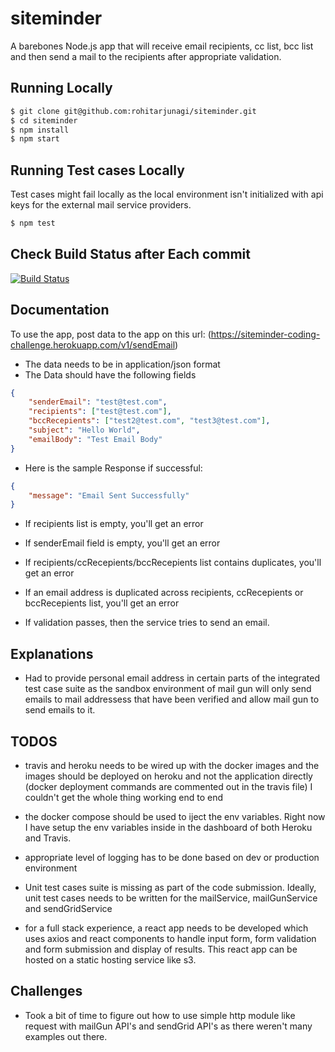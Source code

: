 # siteminder

A barebones Node.js app that will receive email recipients, cc list, bcc list and then
send a mail to the recipients after appropriate validation.

## Running Locally

```sh
$ git clone git@github.com:rohitarjunagi/siteminder.git
$ cd siteminder
$ npm install
$ npm start
```
## Running Test cases Locally

Test cases might fail locally as the local environment isn't initialized with api keys for the external mail service providers.

```sh
$ npm test
```

## Check Build Status after Each commit

[![Build Status](https://travis-ci.org/rohitarjunagi/siteminder.svg?branch=master)](https://travis-ci.org/rohitarjunagi/siteminder)



## Documentation

To use the app, post data to the app on this url: (https://siteminder-coding-challenge.herokuapp.com/v1/sendEmail)



- The data needs to be in application/json format
- The Data should have the following fields
```json
{
	"senderEmail": "test@test.com",
	"recipients": ["test@test.com"],
	"bccRecepients": ["test2@test.com", "test3@test.com"],
	"subject": "Hello World",
	"emailBody": "Test Email Body"
}

```
- Here is the sample Response if successful:

```json
{
    "message": "Email Sent Successfully"
}

```
- If recipients list is empty, you'll get an error
- If senderEmail field is empty, you'll get an error
- If recipients/ccRecepients/bccRecepients list contains duplicates, you'll get an error
- If an email address is duplicated across recipients, ccRecepients or bccRecepients list, you'll get an error

- If validation passes, then the service tries to send an email.


## Explanations

- Had to provide personal email address in certain parts of the integrated test case suite as the sandbox environment of mail gun will only send emails to mail addressess that have been verified and allow mail gun to send emails to it.


## TODOS

- travis and heroku needs to be wired up with the docker images and the images should be deployed on heroku and not the application directly (docker deployment commands are commented out in the travis file) I couldn't get the whole thing working end to end

- the docker compose should be used to iject the env variables. Right now I have setup the env variables inside in the dashboard of both Heroku and Travis.

- appropriate level of logging has to be done based on dev or production environment

- Unit test cases suite is missing as part of the code submission. Ideally, unit test cases needs to be written for the mailService, mailGunService and sendGridService

- for a full stack experience, a react app needs to be developed which uses axios and react components to handle input form, form validation and form submission and display of results. This react app can be hosted on a static hosting service like s3.

## Challenges

- Took a bit of time to figure out how to use simple http module like request with mailGun API's and sendGrid API's as there weren't many examples out there.

